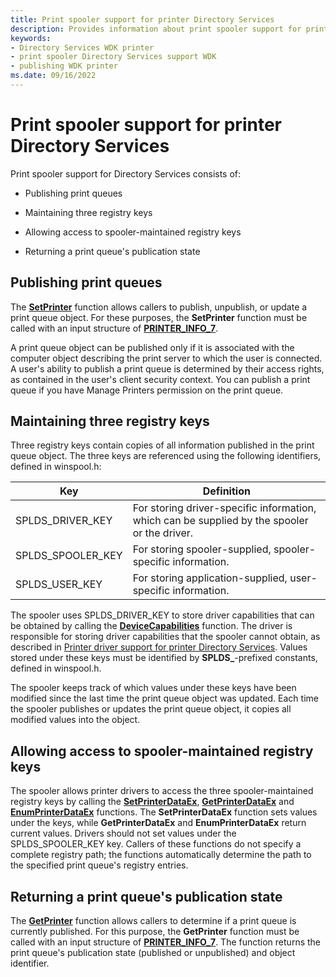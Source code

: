 ```yaml
---
title: Print spooler support for printer Directory Services
description: Provides information about print spooler support for printer Directory Services.
keywords:
- Directory Services WDK printer
- print spooler Directory Services support WDK
- publishing WDK printer
ms.date: 09/16/2022
---
```


# Print spooler support for printer Directory Services

Print spooler support for Directory Services consists of:

- Publishing print queues

- Maintaining three registry keys

- Allowing access to spooler-maintained registry keys

- Returning a print queue's publication state

## Publishing print queues

The [**SetPrinter**](/windows/win32/printdocs/setprinter) function allows callers to publish, unpublish, or update a print queue object. For these purposes, the **SetPrinter** function must be called with an input structure of [**PRINTER_INFO_7**](/windows/win32/printdocs/printer-info-7).

A print queue object can be published only if it is associated with the computer object describing the print server to which the user is connected. A user's ability to publish a print queue is determined by their access rights, as contained in the user's client security context. You can publish a print queue if you have Manage Printers permission on the print queue.

## Maintaining three registry keys

Three registry keys contain copies of all information published in the print queue object. The three keys are referenced using the following identifiers, defined in winspool.h:

| Key | Definition |
|--|--|
| SPLDS_DRIVER_KEY | For storing driver-specific information, which can be supplied by the spooler or the driver. |
| SPLDS_SPOOLER_KEY | For storing spooler-supplied, spooler-specific information. |
| SPLDS_USER_KEY | For storing application-supplied, user-specific information. |

The spooler uses SPLDS_DRIVER_KEY to store driver capabilities that can be obtained by calling the [**DeviceCapabilities**](/windows/win32/api/wingdi/nf-wingdi-devicecapabilitiesa) function. The driver is responsible for storing driver capabilities that the spooler cannot obtain, as described in [Printer driver support for printer Directory Services](printer-driver-support-for-printer-directory-services.md). Values stored under these keys must be identified by **SPLDS_**-prefixed constants, defined in winspool.h.

The spooler keeps track of which values under these keys have been modified since the last time the print queue object was updated. Each time the spooler publishes or updates the print queue object, it copies all modified values into the object.

## Allowing access to spooler-maintained registry keys

The spooler allows printer drivers to access the three spooler-maintained registry keys by calling the [**SetPrinterDataEx**](/windows/win32/printdocs/setprinterdataex), [**GetPrinterDataEx**](/windows/win32/printdocs/getprinterdataex) and [**EnumPrinterDataEx**](/windows/win32/printdocs/enumprinterdataex) functions. The **SetPrinterDataEx** function sets values under the keys, while **GetPrinterDataEx** and **EnumPrinterDataEx** return current values. Drivers should not set values under the SPLDS_SPOOLER_KEY key. Callers of these functions do not specify a complete registry path; the functions automatically determine the path to the specified print queue's registry entries.

## Returning a print queue's publication state

The [**GetPrinter**](/windows/win32/printdocs/getprinter) function allows callers to determine if a print queue is currently published. For this purpose, the **GetPrinter** function must be called with an input structure of [**PRINTER_INFO_7**](/windows/win32/printdocs/printer-info-7). The function returns the print queue's publication state (published or unpublished) and object identifier.
